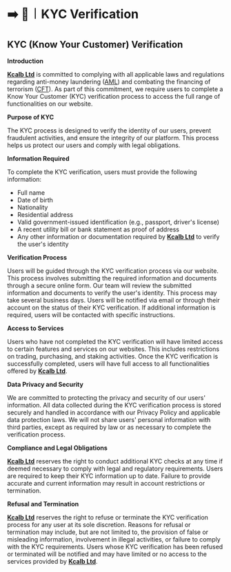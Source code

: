 # ➡️ 🪪︱KYC Verification



## KYC (Know Your Customer) Verification

**Introduction**

[**Kcalb Ltd**](https://find-and-update.company-information.service.gov.uk/company/14132246) is committed to complying with all applicable laws and regulations regarding anti-money laundering ([AML](https://www.fca.org.uk/firms/financial-crime/money-laundering-regulations)) and combating the financing of terrorism ([CFT](https://www.gov.uk/government/publications/countering-terrorist-financing/countering-terrorist-financing)). As part of this commitment, we require users to complete a Know Your Customer (KYC) verification process to access the full range of functionalities on our website.

**Purpose of KYC**

The KYC process is designed to verify the identity of our users, prevent fraudulent activities, and ensure the integrity of our platform. This process helps us protect our users and comply with legal obligations.

**Information Required**

To complete the KYC verification, users must provide the following information:

* Full name
* Date of birth
* Nationality
* Residential address
* Valid government-issued identification (e.g., passport, driver's license)
* A recent utility bill or bank statement as proof of address
* Any other information or documentation required by [**Kcalb Ltd**](https://find-and-update.company-information.service.gov.uk/company/14132246) to verify the user's identity

**Verification Process**

Users will be guided through the KYC verification process via our website. This process involves submitting the required information and documents through a secure online form. Our team will review the submitted information and documents to verify the user's identity. This process may take several business days. Users will be notified via email or through their account on the status of their KYC verification. If additional information is required, users will be contacted with specific instructions.

**Access to Services**

Users who have not completed the KYC verification will have limited access to certain features and services on our websites. This includes restrictions on trading, purchasing, and staking activities. Once the KYC verification is successfully completed, users will have full access to all functionalities offered by [**Kcalb Ltd**](https://find-and-update.company-information.service.gov.uk/company/14132246).

**Data Privacy and Security**

We are committed to protecting the privacy and security of our users' information. All data collected during the KYC verification process is stored securely and handled in accordance with our Privacy Policy and applicable data protection laws. We will not share users' personal information with third parties, except as required by law or as necessary to complete the verification process.

**Compliance and Legal Obligations**

[**Kcalb Ltd**](https://find-and-update.company-information.service.gov.uk/company/14132246) reserves the right to conduct additional KYC checks at any time if deemed necessary to comply with legal and regulatory requirements. Users are required to keep their KYC information up to date. Failure to provide accurate and current information may result in account restrictions or termination.

**Refusal and Termination**

[**Kcalb Ltd**](https://find-and-update.company-information.service.gov.uk/company/14132246) reserves the right to refuse or terminate the KYC verification process for any user at its sole discretion. Reasons for refusal or termination may include, but are not limited to, the provision of false or misleading information, involvement in illegal activities, or failure to comply with the KYC requirements. Users whose KYC verification has been refused or terminated will be notified and may have limited or no access to the services provided by [**Kcalb Ltd**](https://find-and-update.company-information.service.gov.uk/company/14132246).
